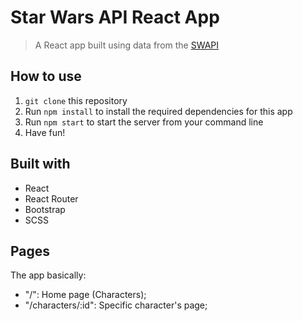 # Star Wars API React App

> A React app built using data from the [SWAPI](https://swapi.dev/)

## How to use

1. `git clone` this repository
2. Run `npm install` to install the required dependencies for this app
3. Run `npm start` to start the server from your command line
4. Have fun!


## Built with
- React
- React Router
- Bootstrap
- SCSS

## Pages

The app basically:

- "/": Home page (Characters);
- "/characters/:id": Specific character's page;
